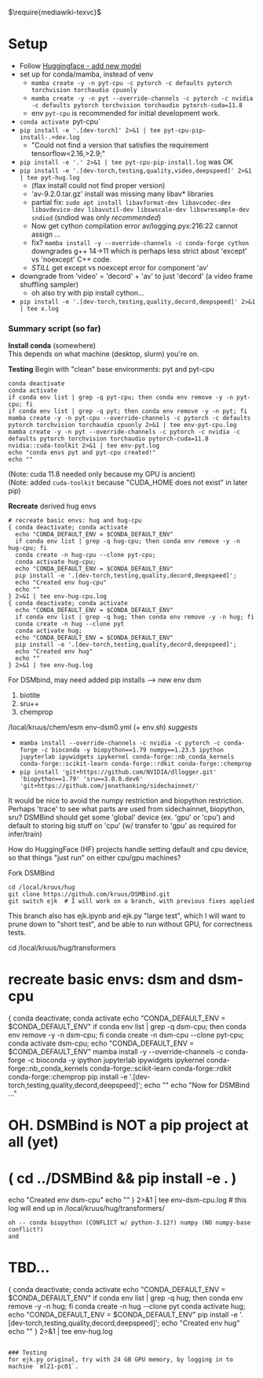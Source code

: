 <!-- Required extensions: sane_lists, mdx_math(enable_dollar_delimiter=1), mathtools, ams, tagformat, mediawiki-texvc -->
<!-- mdx_math is for $...$ and $$...$$ support -->
<!-- other extensions (examples) wikilinks -->
$\require{mediawiki-texvc}$
# Setup
- Follow [Huggingface - add new model](https://huggingface.co/docs/transformers/v4.17.0/en/add_new_model)
- set up for conda/mamba, instead of venv
    - `mamba create -y -n pyt-cpu -c pytorch -c defaults pytorch torchvision torchaudio cpuonly`
    - `mamba create -y -n pyt --override-channels -c pytorch -c nvidia -c defaults pytorch torchvision torchaudio pytorch-cuda=11.8`
    - env `pyt-cpu` is recommended for initial development work.
- `conda activate `pyt-cpu`
- `pip install -e '.[dev-torch]' 2>&1 | tee pyt-cpu-pip-install-.+dev.log`
    - "Could not find a version that satisfies the requirement tensorflow<2.16,>2.9;"
- `pip install -e '.' 2>&1 | tee pyt-cpu-pip-install.log` was OK
- `pip install -e '.[dev-torch,testing,quality,video,deepspeed]' 2>&1 | tee pyt-hug.log`
    - (flax install could not find proper version)
    - 'av-9.2.0.tar.gz' install was missing many libav* libraries
    - partial fix: `sudo apt install libavformat-dev libavcodec-dev libavdevice-dev libavutil-dev libswscale-dev libswresample-dev sndiod`  (sndiod was only *recommended*)
    - Now get cython compilation error av/logging.pyx:216:22 cannot assign ...
    - fix? `mamba install -y --override-channels -c conda-forge cython` downgrades g++ 14->11 which is perhaps less strict about 'except' vs 'noexcept' C++ code.
    - *STILL* get except vs noexcept error for component 'av'
- downgrade from 'video' = 'decord' + 'av' to just 'decord' (a video frame shuffling sampler)
    -  oh also try with pip install cython...
- `pip install -e '.[dev-torch,testing,quality,decord,deepspeed]' 2>&1 | tee x.log`

### Summary script (so far)
**Install conda** (somewhere)  
This depends on what machine (desktop, slurm) you're on.

**Testing** Begin with "clean" base environments: pyt and pyt-cpu
```
conda deactivate
conda activate
if conda env list | grep -q pyt-cpu; then conda env remove -y -n pyt-cpu; fi
if conda env list | grep -q pyt; then conda env remove -y -n pyt; fi
mamba create -y -n pyt-cpu --override-channels -c pytorch -c defaults pytorch torchvision torchaudio cpuonly 2>&1 | tee env-pyt-cpu.log
mamba create -y -n pyt --override-channels -c pytorch -c nvidia -c defaults pytorch torchvision torchaudio pytorch-cuda=11.8 nvidia::cuda-toolkit 2>&1 | tee env-pyt.log
echo "conda envs pyt and pyt-cpu created!"
echo ""
```
(Note: cuda 11.8 needed only because my GPU is ancient)  
(Note: added `cuda-toolkit` because "CUDA_HOME does not exist" in later pip)  


**Recreate** derived hug envs
```
# recreate basic envs: hug and hug-cpu
{ conda deactivate; conda activate
  echo "CONDA_DEFAULT_ENV = $CONDA_DEFAULT_ENV"
  if conda env list | grep -q hug-cpu; then conda env remove -y -n hug-cpu; fi
  conda create -n hug-cpu --clone pyt-cpu;
  conda activate hug-cpu;
  echo "CONDA_DEFAULT_ENV = $CONDA_DEFAULT_ENV"
  pip install -e '.[dev-torch,testing,quality,decord,deepspeed]';
  echo "Created env hug-cpu"
  echo ""
} 2>&1 | tee env-hug-cpu.log
{ conda deactivate; conda activate
  echo "CONDA_DEFAULT_ENV = $CONDA_DEFAULT_ENV"
  if conda env list | grep -q hug; then conda env remove -y -n hug; fi
  conda create -n hug --clone pyt
  conda activate hug;
  echo "CONDA_DEFAULT_ENV = $CONDA_DEFAULT_ENV"
  pip install -e '.[dev-torch,testing,quality,decord,deepspeed]';
  echo "Created env hug"
  echo ""
} 2>&1 | tee env-hug.log
```

For DSMbind, may need added pip installs --> new env dsm

1. biotite
1. sru++
1. chemprop

/local/kruus/chem/esm env-dsm0.yml (+ env.sh) *suggests*

- `mamba install --override-channels -c nvidia -c pytorch -c conda-forge -c bioconda -y biopython==1.79 numpy==1.23.5 ipython jupyterlab ipywidgets ipykernel conda-forge::nb_conda_kernels conda-forge::scikit-learn conda-forge::rdkit conda-forge::chemprop`
- `pip install 'git+https://github.com/NVIDIA/dllogger.git' 'biopython==1.79'
 'sru==3.0.0.dev6' 'git+https://github.com/jonathanking/sidechainnet/'`

It would be nice to avoid the numpy restriction and biopython restriction.
Perhaps 'trace' to see what parts are used from sidechainnet, biopython, sru?
DSMBind should get some 'global' device (ex. 'gpu' or 'cpu') and default
to storing big stuff on 'cpu' (w/ transfer to 'gpu' as required for infer/train)

How do HuggingFace (HF) projects handle setting default and cpu device, so that
things "just run" on either cpu/gpu machines?

Fork DSMBind
```
cd /local/kruus/hug
git clone https://github.com/kruus/DSMBind.git
git switch ejk  # I will work on a branch, with previous fixes applied
```
This branch also has ejk.ipynb and ejk.py "large test", which I will want
to prune down to "short test", and be able to run without GPU, for correctness
tests.

cd /local/kruus/hug/transformers
# recreate basic envs: dsm and dsm-cpu
{ conda deactivate; conda activate
  echo "CONDA_DEFAULT_ENV = $CONDA_DEFAULT_ENV"
  if conda env list | grep -q dsm-cpu; then conda env remove -y -n dsm-cpu; fi
  conda create -n dsm-cpu --clone pyt-cpu;
  conda activate dsm-cpu;
  echo "CONDA_DEFAULT_ENV = $CONDA_DEFAULT_ENV"
  mamba install -y --override-channels -c conda-forge -c bioconda -y ipython jupyterlab ipywidgets ipykernel conda-forge::nb_conda_kernels conda-forge::scikit-learn conda-forge::rdkit conda-forge::chemprop
  pip install -e '.[dev-torch,testing,quality,decord,deepspeed]';
  echo ""
  echo "Now for DSMBind ..."
  # OH. DSMBind is NOT a pip project at all (yet)
  #    ( cd ../DSMBind && pip install -e . )
  echo "Created env dsm-cpu"
  echo ""
} 2>&1 | tee env-dsm-cpu.log  # this log will end up in /local/kruus/hug/transformers/
```
oh -- conda biopython (CONFLICT w/ python-3.12?) numpy (NO numpy-base conflict?)
and
```
# TBD...
{ conda deactivate; conda activate
  echo "CONDA_DEFAULT_ENV = $CONDA_DEFAULT_ENV"
  if conda env list | grep -q hug; then conda env remove -y -n hug; fi
  conda create -n hug --clone pyt
  conda activate hug;
  echo "CONDA_DEFAULT_ENV = $CONDA_DEFAULT_ENV"
  pip install -e '.[dev-torch,testing,quality,decord,deepspeed]';
  echo "Created env hug"
  echo ""
} 2>&1 | tee env-hug.log
```

### Testing
for ejk.py original, try with 24 GB GPU memory, by logging in to
machine `ml21-pc01`.



